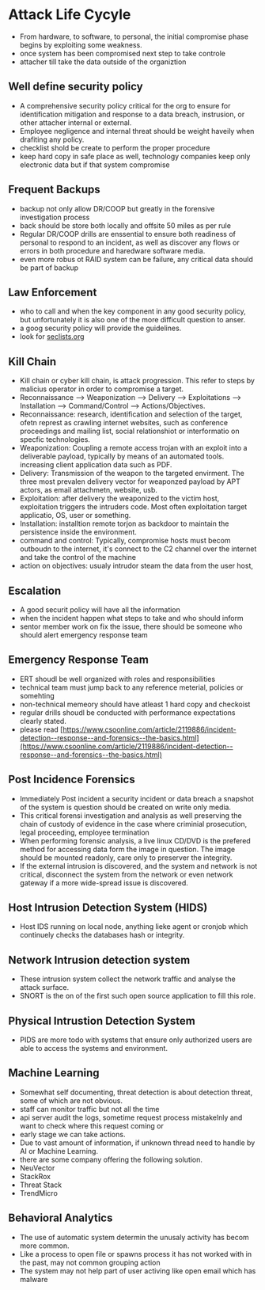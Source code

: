 # Attack Life Cycyle

- From hardware, to software, to personal, the initial compromise phase begins by exploiting some weakness.
- once system has been compromised next step to take controle
- attacher till take the data outside of the organiztion

## Well define security policy

- A comprehensive security policy critical for the org to ensure for identification mitigation and response to a data breach, instrusion, or other attacher internal or external.
- Employee negligence and internal threat should be weight haveily when drafiting any policy.
- checklist shold be create to perform the proper procedure
- keep hard copy in safe place as well, technology companies keep only electronic data but if that system compromise

## Frequent Backups

- backup not only allow DR/COOP but greatly in the forensive investigation process
- back should be store both locally and offsite 50 miles as per rule
- Regular DR/COOP drills are enssential to ensure both readiness of personal to respond to an incident, as well as discover any flows or errors in both procedure and haredware software media.
- even more robus ot RAID system can be failure, any critical data should be part of backup

## Law Enforcement

- who to call and when the key component in any good security policy, but unfortunately it is also one of the more difficult question to anser.
- a goog security policy will provide the guidelines.
- look for [seclists.org](seclists.org)

## Kill Chain

- Kill chain or cyber kill chain, is attack progression. This refer to steps by malicius operator in order to compromise a target.
- Reconnaissance --> Weaponization --> Delivery --> Exploitations --> Installation --> Command/Control --> Actions/Objectives.
- Reconnaissance: research, identification and selection of the target, ofetn represt as crawling internet websites, such as conference proceedings and mailing list, social relationshiot or interformatio on specfic technologies.
- Weaponization: Coupling a remote access trojan with an exploit into a deliverable payload, typically by means of an automated tools. increasing client application data such as PDF.
- Delivery: Transmission of the weapon to the targeted envirment. The three most prevalen delivery vector for weaponzed payload by APT actors, as email attachmetn, website, usb.
- Exploitation: after delivery the weaponized to the victim host, exploitation triggers the intruders code. Most often exploitation target applicatio, OS, user or something.
- Installation: installtion remote torjon as backdoor to maintain the persistence inside the environment.
- command and control: Typically, compromise hosts must becom outboudn to the internet, it's connect to the C2 channel over the internet and take the control of the machine
- action on objectives: usualy intrudor steam the data from the user host,

## Escalation

- A good securit policy will have all the information
- when the incident happen what steps to take and who should inform
- sentor member work on fix the issue, there should be someone who should alert emergency response team

## Emergency Response Team

- ERT shoudl be well organized with roles and responsibilities
- technical team must jump back to any reference meterial, policies or somehting
- non-technical memeory should have atleast 1 hard copy and checkoist
- regular drills shoudl be conducted with performance expectations clearly stated.
- please read [https://www.csoonline.com/article/2119886/incident-detection--response--and-forensics--the-basics.html](https://www.csoonline.com/article/2119886/incident-detection--response--and-forensics--the-basics.html)

## Post Incidence Forensics

- Immediately Post incident a security incident or data breach a snapshot of the system is question should be created on write only media.
- This critical forensi investigation and analysis as well preserving the chain of custody of evidence in the case where criminial prosecution, legal proceeding, employee termination
- When performing forensic analysis, a live linux CD/DVD is the prefered method for accessing data form the image in question. The image should be mounted readonly, care only to preserver the integrity.
- If the external intrusion is discovered, and the system and network is not critical, disconnect the system from the network or even network gateway if a more wide-spread issue is discovered.

## Host Intrusion Detection System (HIDS)

- Host IDS running on local node, anything lieke agent or cronjob which continuely checks the databases hash or integrity.

## Network Intrusion detection system

- These intrusion system collect the network traffic and analyse the attack surface.
- SNORT is the on of the first such open source application to fill this role.

## Physical Intrustion Detection System

- PIDS are more todo with systems that ensure only authorized users are able to access the systems and environment.

## Machine Learning

- Somewhat self documenting, threat detection is about detection threat, some of which are not obvious.
- staff can monitor traffic but not all the time
- api server audit the logs, sometime request process mistakelnly and want to check where this request coming or
- early stage we can take actions.
- Due to vast amount of information, if unknown thread need to handle by AI or Machine Learning.
- there are some company offering the following solution.
- NeuVector
- StackRox
- Threat Stack
- TrendMicro

## Behavioral Analytics

- The use of automatic system determin the unusaly activity has becom more common.
- Like a process to open file or spawns process it has not worked with in the past, may not common grouping action
- The system may not help part of user activing like open email which has malware
